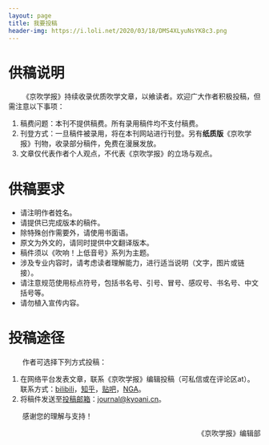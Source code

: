 ```yaml
---
layout: page
title: 我要投稿
header-img: https://i.loli.net/2020/03/18/DMS4XLyuNsYK8c3.png
---
```

# 供稿说明

&emsp;&emsp;《京吹学报》持续收录优质吹学文章，以飨读者。欢迎广大作者积极投稿，但需注意以下事项：

1. 稿费问题：本刊不提供稿费。所有录用稿件均不支付稿费。
2. 刊登方式：一旦稿件被录用，将在本刊网站进行刊登。另有**纸质版**《京吹学报》刊物，收录部分稿件，免费在漫展发放。
3. 文章仅代表作者个人观点，不代表《京吹学报》的立场与观点。

# 供稿要求
* 请注明作者姓名。
* 请提供已完成版本的稿件。
* 除特殊创作需要外，请使用书面语。
* 原文为外文的，请同时提供中文翻译版本。
* 稿件须以《吹响！上低音号》系列为主题。
* 涉及专业内容时，请考虑读者理解能力，进行适当说明（文字，图片或链接）。
* 请注意规范使用标点符号，包括书名号、引号、冒号、感叹号、书名号、中文括号等。
* 请勿植入宣传内容。

# 投稿途径
&emsp;&emsp;作者可选择下列方式投稿：
1. 在网络平台发表文章，联系《京吹学报》编辑投稿（可私信或在评论区at）。联系方式：[bilibili](https://space.bilibili.com/2478749)，[知乎](https://www.zhihu.com/people/xiao-qi-43-71)，[贴吧](https://tieba.baidu.com/home/main?id=tb.1.d42f494e.T9xQ5er2jhETl-kXaOozEg)，[NGA](https://nga.178.com/nuke.php?func=ucp&uid=61467023)。
2. 将稿件发送至<a href="mailto:journal@kyoani.cn">投稿邮箱</a>：journal@kyoani.cn。

&emsp;&emsp;感谢您的理解与支持！
<div style="text-align:right">
    <span>《京吹学报》编辑部</span>
</div>